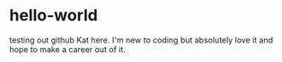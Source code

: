 # hello-world
testing out github
Kat here.  I'm new to coding but absolutely love it and hope to make a career out of it.
